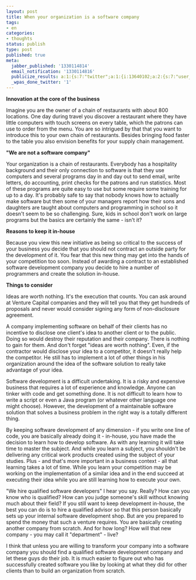 ```yaml
---
layout: post
title: When your organization is a software company
tags:
- en
categories:
- thoughts
status: publish
type: post
published: true
meta:
  jabber_published: '1330114814'
  email_notification: '1330114816'
  publicize_results: a:1:{s:7:"twitter";a:1:{i:13640102;a:2:{s:7:"user_id";s:10:"snscaimito";s:7:"post_id";s:18:"173140209645522944";}}}
  _wpas_done_twitter: '1'
---
```

<p><strong>Innovation at the core of the business</strong></p>
<p></p>
<p>Imagine you are the owner of a chain of restaurants with about 800 locations. One day during travel you discover a restaurant where they have little computers with touch screens on every table, which the patrons can use to order from the menu. You are so intrigued by that that you want to introduce this to your own chain of restaurants. Besides bringing food faster to the table you also envision benefits for your supply chain management.</p>
<p></p>
<p><strong>"We are not a software company"</strong></p>
<p></p>
<p>Your organization is a chain of restaurants. Everybody has a hospitality background and their only connection to software is that they use computers and several programs day in and day out to send email, write letters, do accounting, print checks for the patrons and run statistics. Most of these programs are quite easy to use but some require some training for up to a day. It's probably safe to say that nobody knows how to actually make software but then some of your managers report how their sons and daughters are taught about computers and programming in school so it doesn't seem to be so challenging. Sure, kids in school don't work on large programs but the basics are certainly the same - isn't it?</p>
<p></p>
<p><strong>Reasons to keep it in-house</strong></p>
<p></p>
<p>Because you view this new initiative as being so critical to the success of your business you decide that you should not contract an outside party for the development of it. You fear that this new thing may get into the hands of your competition too soon. Instead of awarding a contract to an established software development company you decide to hire a number of programmers and create the solution in-house.</p>
<p></p>
<p><strong>Things to consider</strong></p>
<p></p>
<p>Ideas are worth nothing. It's the execution that counts. You can ask around at Venture Capital companies and they will tell you that they get hundreds of proposals and never would consider signing any form of non-disclosure agreement.</p>
<p>A company implementing software on behalf of their clients has no incentive to disclose one client's idea to another client or to the public. Doing so would destroy their reputation and their company. There is nothing to gain for them. And don't forget "ideas are worth nothing". Even, if the contractor would disclose your idea to a competitor, it doesn't really help the competitor. He still has to implement a lot of other things in his organization around the idea of the software solution to really take advantage of your idea.</p>
<p></p>
<p>Software development is a difficult undertaking. It is a risky and expensive business that requires a lot of experience and knowledge. Anyone can tinker with code and get something done. It is not difficult to learn how to write a script or even a Java program (or whatever other language one might choose). However, the development of a maintainable software solution that solves a business problem in the right way is a totally different thing.</p>
<p></p>
<p>By keeping software development of any dimension - if you write one line of code, you are basically already doing it - in-house, you have made the decision to learn how to develop software. As with any learning it will take time to master the subject. And while you learn a subject, you shouldn't be delivering any critical work products created using the subject of your studies. Plus - and that's more important in a business context - all that learning takes a lot of time. While you learn your competition may be working on the implementation of a similar idea and in the end succeed at executing their idea while you are still learning how to execute your own.</p>
<p></p>
<p>"We hire qualified software developers" I hear you say. Really? How can you know who is qualified? How can you judge someone's skill without knowing much about their field? If you still want to keep development in-house, the best you can do is to hire a qualified advisor so that this person basically sets up your internal software development shop. But are you prepared to spend the money that such a venture requires. You are basically creating another company from scratch. And for how long? How will that new company - you may call it "department" - live?</p>
<p></p>
<p>I think that unless you are willing to transform your company into a software company you should find a qualified software development company and let these guys do their job. It is much easier to figure out who has successfully created software you like by looking at what they did for other clients than to build an organization from scratch.</p>
<p></p>
